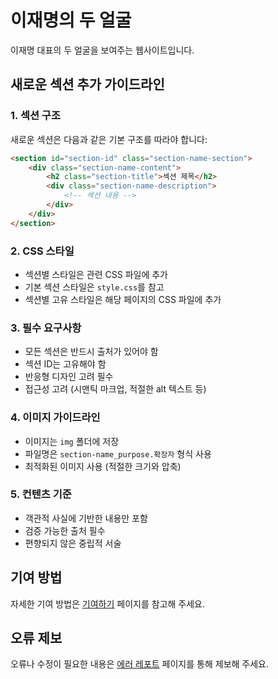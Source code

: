 # 이재명의 두 얼굴

이재명 대표의 두 얼굴을 보여주는 웹사이트입니다.

## 새로운 섹션 추가 가이드라인

### 1. 섹션 구조
새로운 섹션은 다음과 같은 기본 구조를 따라야 합니다:

```html
<section id="section-id" class="section-name-section">
    <div class="section-name-content">
        <h2 class="section-title">섹션 제목</h2>
        <div class="section-name-description">
            <!-- 섹션 내용 -->
        </div>
    </div>
</section>
```

### 2. CSS 스타일
- 섹션별 스타일은 관련 CSS 파일에 추가
- 기본 섹션 스타일은 `style.css`를 참고
- 섹션별 고유 스타일은 해당 페이지의 CSS 파일에 추가

### 3. 필수 요구사항
- 모든 섹션은 반드시 출처가 있어야 함
- 섹션 ID는 고유해야 함
- 반응형 디자인 고려 필수
- 접근성 고려 (시맨틱 마크업, 적절한 alt 텍스트 등)

### 4. 이미지 가이드라인
- 이미지는 `img` 폴더에 저장
- 파일명은 `section-name_purpose.확장자` 형식 사용
- 최적화된 이미지 사용 (적절한 크기와 압축)

### 5. 컨텐츠 기준
- 객관적 사실에 기반한 내용만 포함
- 검증 가능한 출처 필수
- 편향되지 않은 중립적 서술

## 기여 방법
자세한 기여 방법은 [기여하기](donation.html#github) 페이지를 참고해 주세요.

## 오류 제보
오류나 수정이 필요한 내용은 [에러 레포트](donation.html#report) 페이지를 통해 제보해 주세요. 